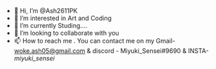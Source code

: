 - 👋 Hi, I’m @Ash2611PK
- 👀 I’m interested in Art and Coding
- 🌱 I’m currently Studing.... 
- 💞️ I’m looking to collaborate with you
- 📫 How to reach me . You can contact me on my Gmail- woke.ash05@gmail.com & discord - Miyuki_Sensei#9690 & INSTA- _miyuki_sensei_

<!---
Ash2611PK/Ash2611PK is a ✨ special ✨ repository because its `README.md` (this file) appears on your GitHub profile.
You can click the Preview link to take a look at your changes.
--->
